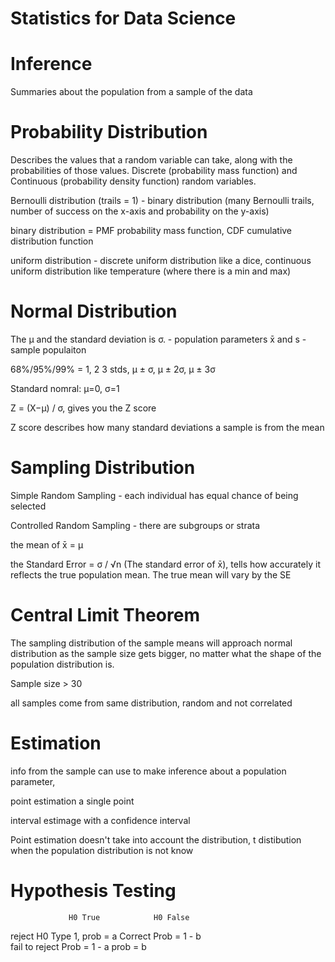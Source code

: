 # Statistics for Data Science

# Inference 
Summaries about the population from a sample of the data

# Probability Distribution
Describes the values that a random variable can take, along with the probabilities of those values. Discrete (probability mass function) and Continuous (probability density function) random variables. 

Bernoulli distribution (trails = 1) - binary distribution (many Bernoulli trails, number of success on the x-axis and probability on the y-axis)

binary distribution = PMF probability mass function, CDF cumulative distribution function

uniform distribution - discrete uniform distribution like a dice, continuous uniform distribution like temperature (where there is a min and max)

# Normal Distribution
The μ and the standard deviation is σ. - population parameters
x̄ and s - sample populaiton

68%/95%/99% = 1, 2 3 stds, μ ± σ, μ ± 2σ, μ ± 3σ

Standard nomral: μ=0, σ=1  

Z = (X−μ) / σ, gives you the Z score

Z score describes how many standard deviations a sample is from the mean


# Sampling Distribution 
Simple Random Sampling - each individual has equal chance of being selected 

Controlled Random Sampling - there are subgroups or strata

the mean of x̄ = μ

the Standard Error = σ / √n (The standard error of x̄), tells how accurately it reflects the true population mean. The true mean will vary by the SE

# Central Limit Theorem
The sampling distribution of the sample means will approach normal distribution as the sample size gets bigger, no matter what the shape of the population distribution is.

Sample size > 30 

all samples come from same distribution, random and not correlated

# Estimation 
info from the sample can use to make inference about a population parameter, 

point estimation a single point

interval estimage with a confidence interval

Point estimation doesn't take into account the distribution, t distibution when the population distribution is not know

# Hypothesis Testing 

                 H0 True            H0 False
reject H0        Type 1, prob = a   Correct Prob = 1 - b     
fail to reject   Prob = 1 - a       prob = b
